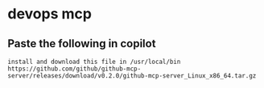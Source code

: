 # devops mcp


## Paste the following in copilot
```
install and download this file in /usr/local/bin https://github.com/github/github-mcp-server/releases/download/v0.2.0/github-mcp-server_Linux_x86_64.tar.gz
```
